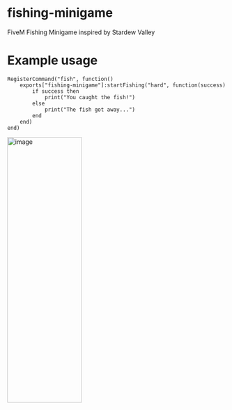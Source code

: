 # fishing-minigame
FiveM Fishing Minigame inspired by Stardew Valley

# Example usage
    RegisterCommand("fish", function()
        exports["fishing-minigame"]:startFishing("hard", function(success)
            if success then
                print("You caught the fish!")
            else
                print("The fish got away...")
            end
        end)
    end)

<img width="171" height="608" alt="image" src="https://github.com/user-attachments/assets/03989d6d-d296-4f82-a786-f0f292c7f3f3" />
